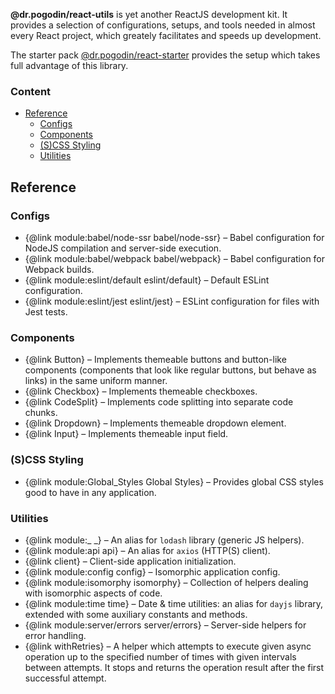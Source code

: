 **@dr.pogodin/react-utils** is yet another ReactJS development kit. It provides
a selection of configurations, setups, and tools needed in almost every React
project, which greately facilitates and speeds up development.

The starter pack
[@dr.pogodin/react-starter](https://github.com/birdofpreyru/react-starter)
provides the setup which takes full advantage of this library.

### Content
- [Reference](#reference)
  - [Configs](#configs)
  - [Components](#components)
  - [(S)CSS Styling](#styling)
  - [Utilities](#utilities)

## <a name="reference"></a> Reference

### <a name="configs"></a> Configs
- {@link module:babel/node-ssr babel/node-ssr} &ndash; Babel configuration for
  NodeJS compilation and server-side execution.
- {@link module:babel/webpack babel/webpack} &ndash; Babel configuration for
  Webpack builds.
- {@link module:eslint/default eslint/default} &ndash; Default ESLint
  configuration.
- {@link module:eslint/jest eslint/jest} &ndash; ESLint configuration for
  files with Jest tests.

### <a name="components"></a> Components
- {@link Button} &ndash; Implements themeable buttons and button-like components
  (components that look like regular buttons, but behave as links) in the same
  uniform manner.
- {@link Checkbox} &ndash; Implements themeable checkboxes.
- {@link CodeSplit} &ndash; Implements code splitting into separate code chunks.
- {@link Dropdown} &ndash; Implements themeable dropdown element.
- {@link Input} &ndash; Implements themeable input field.

### <a name="styling"></a> (S)CSS Styling
- {@link module:Global_Styles Global Styles} &ndash; Provides global CSS styles
  good to have in any application.

### <a name="utilities"></a> Utilities
- {@link module:_ _} &ndash; An alias for `lodash` library (generic JS helpers).
- {@link module:api api} &ndash; An alias for `axios` (HTTP(S) client).
- {@link client} &ndash; Client-side application initialization.
- {@link module:config config} &ndash; Isomorphic application config.
- {@link module:isomorphy isomorphy} &ndash; Collection of helpers dealing with
  isomorphic aspects of code.
- {@link module:time time} &ndash; Date & time utilities: an alias for `dayjs`
  library, extended with some auxiliary constants and methods.
- {@link module:server/errors server/errors} &ndash; Server-side helpers
  for error handling.
- {@link withRetries} &ndash; A helper which attempts
  to execute given async operation up to the specified number of times with
  given intervals between attempts. It stops and returns the operation result
  after the first successful attempt.
